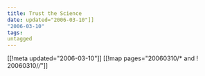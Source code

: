 ```yaml
---
title: Trust the Science
date: updated="2006-03-10"]]
"2006-03-10"
tags:
untagged
---
```

[[!meta updated="2006-03-10"]]
[[!map pages="20060310/* and ! 20060310/*/*"]]
